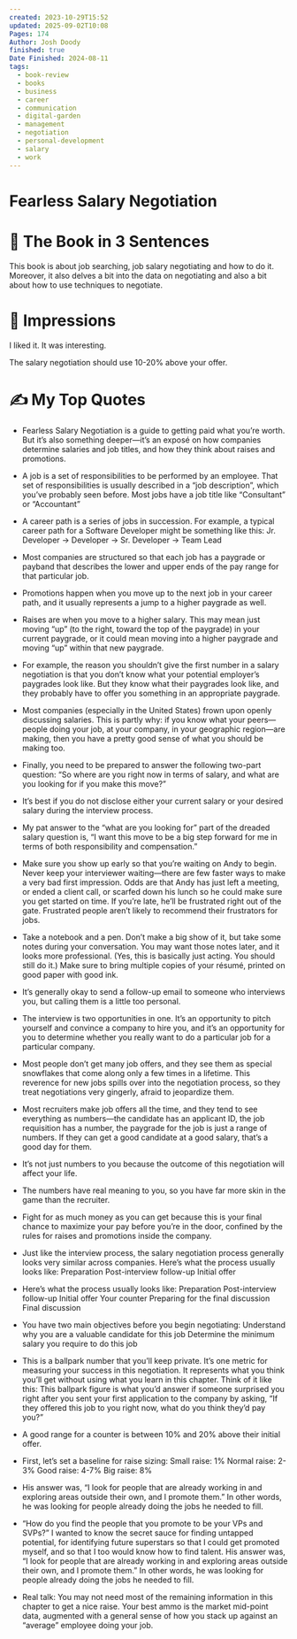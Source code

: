 ```yaml
---
created: 2023-10-29T15:52
updated: 2025-09-02T10:08
Pages: 174
Author: Josh Doody
finished: true
Date Finished: 2024-08-11
tags:
  - book-review
  - books
  - business
  - career
  - communication
  - digital-garden
  - management
  - negotiation
  - personal-development
  - salary
  - work
---
```

# Fearless Salary Negotiation


# 🚀 The Book in 3 Sentences
This book is about job searching, job salary negotiating and how to do it. Moreover, it also delves a bit into the data on negotiating and also a bit about how to use techniques to negotiate. 

# 🎨 Impressions

I liked it. It was interesting. 

The salary negotiation should use 10-20%  above your offer. 

# ✍️ My Top  Quotes

- Fearless Salary Negotiation is a guide to getting paid what you’re worth. But it’s also something deeper—it’s an exposé on how companies determine salaries and job titles, and how they think about raises and promotions.
 
- A job is a set of responsibilities to be performed by an employee. That set of responsibilities is usually described in a “job description”, which you’ve probably seen before. Most jobs have a job title like “Consultant” or “Accountant”
 
- A career path is a series of jobs in succession. For example, a typical career path for a Software Developer might be something like this: Jr. Developer → Developer → Sr. Developer → Team Lead
 
- Most companies are structured so that each job has a paygrade or payband that describes the lower and upper ends of the pay range for that particular job.
 
- Promotions happen when you move up to the next job in your career path, and it usually represents a jump to a higher paygrade as well.
 
- Raises are when you move to a higher salary. This may mean just moving “up” (to the right, toward the top of the paygrade) in your current paygrade, or it could mean moving into a higher paygrade and moving “up” within that new paygrade.
 
- For example, the reason you shouldn’t give the first number in a salary negotiation is that you don’t know what your potential employer’s paygrades look like. But they know what their paygrades look like, and they probably have to offer you something in an appropriate paygrade.
 
- Most companies (especially in the United States) frown upon openly discussing salaries. This is partly why: if you know what your peers—people doing your job, at your company, in your geographic region—are making, then you have a pretty good sense of what you should be making too.
 
- Finally, you need to be prepared to answer the following two-part question: “So where are you right now in terms of salary, and what are you looking for if you make this move?”
 
- It’s best if you do not disclose either your current salary or your desired salary during the interview process.
 
- My pat answer to the “what are you looking for” part of the dreaded salary question is, “I want this move to be a big step forward for me in terms of both responsibility and compensation.”
 
- Make sure you show up early so that you’re waiting on Andy to begin. Never keep your interviewer waiting—there are few faster ways to make a very bad first impression. Odds are that Andy has just left a meeting, or ended a client call, or scarfed down his lunch so he could make sure you get started on time. If you’re late, he’ll be frustrated right out of the gate. Frustrated people aren’t likely to recommend their frustrators for jobs.
 
- Take a notebook and a pen. Don’t make a big show of it, but take some notes during your conversation. You may want those notes later, and it looks more professional. (Yes, this is basically just acting. You should still do it.) Make sure to bring multiple copies of your résumé, printed on good paper with good ink.
 
- It’s generally okay to send a follow-up email to someone who interviews you, but calling them is a little too personal.
 
- The interview is two opportunities in one. It’s an opportunity to pitch yourself and convince a company to hire you, and it’s an opportunity for you to determine whether you really want to do a particular job for a particular company.
 
- Most people don’t get many job offers, and they see them as special snowflakes that come along only a few times in a lifetime. This reverence for new jobs spills over into the negotiation process, so they treat negotiations very gingerly, afraid to jeopardize them.
 
- Most recruiters make job offers all the time, and they tend to see everything as numbers—the candidate has an applicant ID, the job requisition has a number, the paygrade for the job is just a range of numbers. If they can get a good candidate at a good salary, that’s a good day for them.
 
- It’s not just numbers to you because the outcome of this negotiation will affect your life.
 
- The numbers have real meaning to you, so you have far more skin in the game than the recruiter.
 
- Fight for as much money as you can get because this is your final chance to maximize your pay before you’re in the door, confined by the rules for raises and promotions inside the company.
 
- Just like the interview process, the salary negotiation process generally looks very similar across companies. Here’s what the process usually looks like: Preparation Post-interview follow-up Initial offer
 
- Here’s what the process usually looks like: Preparation Post-interview follow-up Initial offer Your counter Preparing for the final discussion Final discussion
 
- You have two main objectives before you begin negotiating: Understand why you are a valuable candidate for this job Determine the minimum salary you require to do this job
 
- This is a ballpark number that you’ll keep private. It’s one metric for measuring your success in this negotiation. It represents what you think you’ll get without using what you learn in this chapter. Think of it like this: This ballpark figure is what you’d answer if someone surprised you right after you sent your first application to the company by asking, “If they offered this job to you right now, what do you think they’d pay you?”
 
- A good range for a counter is between 10% and 20% above their initial offer.
 
- First, let’s set a baseline for raise sizing: Small raise: 1% Normal raise: 2-3% Good raise: 4-7% Big raise: 8%
 
- His answer was, “I look for people that are already working in and exploring areas outside their own, and I promote them.” In other words, he was looking for people already doing the jobs he needed to fill.
 
- “How do you find the people that you promote to be your VPs and SVPs?” I wanted to know the secret sauce for finding untapped potential, for identifying future superstars so that I could get promoted myself, and so that I too would know how to find talent. His answer was, “I look for people that are already working in and exploring areas outside their own, and I promote them.” In other words, he was looking for people already doing the jobs he needed to fill.
 
- Real talk: You may not need most of the remaining information in this chapter to get a nice raise. Your best ammo is the market mid-point data, augmented with a general sense of how you stack up against an “average” employee doing your job.
 
